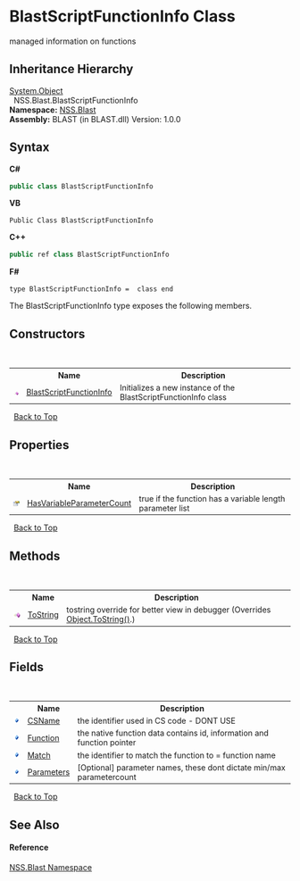 # BlastScriptFunctionInfo Class
 

managed information on functions


## Inheritance Hierarchy
<a href="https://docs.microsoft.com/dotnet/api/system.object" target="_blank" rel="noopener noreferrer">System.Object</a><br />&nbsp;&nbsp;NSS.Blast.BlastScriptFunctionInfo<br />
**Namespace:**&nbsp;<a href="88b55311-4a89-0894-e27a-e157e443c7f7">NSS.Blast</a><br />**Assembly:**&nbsp;BLAST (in BLAST.dll) Version: 1.0.0

## Syntax

**C#**<br />
``` C#
public class BlastScriptFunctionInfo
```

**VB**<br />
``` VB
Public Class BlastScriptFunctionInfo
```

**C++**<br />
``` C++
public ref class BlastScriptFunctionInfo
```

**F#**<br />
``` F#
type BlastScriptFunctionInfo =  class end
```

The BlastScriptFunctionInfo type exposes the following members.


## Constructors
&nbsp;<table><tr><th></th><th>Name</th><th>Description</th></tr><tr><td>![Public method](media/pubmethod.gif "Public method")</td><td><a href="a61a2445-75ee-d5a0-64df-5df188e61216">BlastScriptFunctionInfo</a></td><td>
Initializes a new instance of the BlastScriptFunctionInfo class</td></tr></table>&nbsp;
<a href="#blastscriptfunctioninfo-class">Back to Top</a>

## Properties
&nbsp;<table><tr><th></th><th>Name</th><th>Description</th></tr><tr><td>![Public property](media/pubproperty.gif "Public property")</td><td><a href="13743af0-18d0-34a2-d4dd-f20c1fee58f7">HasVariableParameterCount</a></td><td>
true if the function has a variable length parameter list</td></tr></table>&nbsp;
<a href="#blastscriptfunctioninfo-class">Back to Top</a>

## Methods
&nbsp;<table><tr><th></th><th>Name</th><th>Description</th></tr><tr><td>![Public method](media/pubmethod.gif "Public method")</td><td><a href="a64c83af-69fa-f879-083c-00692b609628">ToString</a></td><td>
tostring override for better view in debugger
 (Overrides <a href="https://docs.microsoft.com/dotnet/api/system.object.tostring#system-object-tostring" target="_blank" rel="noopener noreferrer">Object.ToString()</a>.)</td></tr></table>&nbsp;
<a href="#blastscriptfunctioninfo-class">Back to Top</a>

## Fields
&nbsp;<table><tr><th></th><th>Name</th><th>Description</th></tr><tr><td>![Public field](media/pubfield.gif "Public field")</td><td><a href="a45b8222-2349-3582-1d06-851f9e8383a0">CSName</a></td><td>
the identifier used in CS code - DONT USE</td></tr><tr><td>![Public field](media/pubfield.gif "Public field")</td><td><a href="424e4636-688d-a136-fe04-d014070df53b">Function</a></td><td>
the native function data contains id, information and function pointer</td></tr><tr><td>![Public field](media/pubfield.gif "Public field")</td><td><a href="1af05d39-79d5-7524-50fd-13fe0acbd0a4">Match</a></td><td>
the identifier to match the function to = function name</td></tr><tr><td>![Public field](media/pubfield.gif "Public field")</td><td><a href="95f82f5e-8a22-c2a3-4844-fa6d0963f6ef">Parameters</a></td><td>
[Optional] parameter names, these dont dictate min/max parametercount</td></tr></table>&nbsp;
<a href="#blastscriptfunctioninfo-class">Back to Top</a>

## See Also


#### Reference
<a href="88b55311-4a89-0894-e27a-e157e443c7f7">NSS.Blast Namespace</a><br />